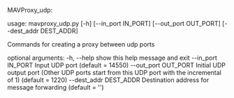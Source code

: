MAVProxy_udp:

usage: mavproxy_udp.py [-h] [--in_port IN_PORT] [--out_port OUT_PORT]
                       [--dest_addr DEST_ADDR]

Commands for creating a proxy between udp ports

optional arguments:
  -h, --help            show this help message and exit
  --in_port IN_PORT     Input UDP port (default = 14550)
  --out_port OUT_PORT   Initial UDP output port (Other UDP ports start from
                        this UDP port with the incremental of 1) (default =
                        1220)
  --dest_addr DEST_ADDR
                        Destination address for message forwarding (default =
                        '')
